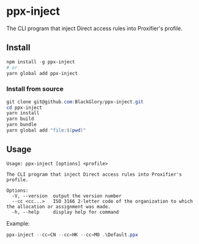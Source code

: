 # ppx-inject
The CLI program that inject Direct access rules into Proxifier's profile.

## Install
```powershell
npm install -g ppx-inject
# or
yarn global add ppx-inject
```

### Install from source
```powershell
git clone git@github.com:BlackGlory/ppx-inject.git
cd ppx-inject
yarn install
yarn build
yarn bundle
yarn global add "file:$(pwd)"
```

## Usage
```
Usage: ppx-inject [options] <profile>

The CLI program that inject Direct access rules into Proxifier's profile.

Options:
  -V, --version  output the version number
  --cc <cc...>   ISO 3166 2-letter code of the organization to which the allocation or assignment was made.
  -h, --help     display help for command
```

Example:
```powershell
ppx-inject --cc=CN --cc=HK --cc=MO .\Default.ppx
```
